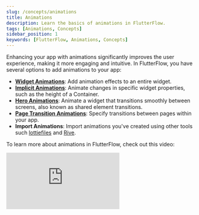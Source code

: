 ```yaml
---
slug: /concepts/animations
title: Animations
description: Learn the basics of animations in FlutterFlow.
tags: [Animations, Concepts]
sidebar_position: 1
keywords: [FlutterFlow, Animations, Concepts]
---
```


Enhancing your app with animations significantly improves the user experience, making it more engaging and intuitive. In FlutterFlow, you have several options to add animations to your app:

- [**Widget Animations**](widget_animations.md): Add animation effects to an entire widget.
- [**Implicit Animations**](implicit_animations.md): Animate changes in specific widget properties, such as the height of a Container.
- [**Hero Animations**](hero_animations.md): Animate a widget that transitions smoothly between screens, also known as shared element transitions.
- [**Page Transition Animations**](page_transitions.md): Specify transitions between pages within your app.
- **Import Animations**: Import animations you've created using other tools such [lottiefiles](import-animations/lottie-animation.md) and [Rive](import-animations/rive-animation.md).


To learn more about animations in FlutterFlow, check out this video:
<div class="video-container"><iframe src="https://www.youtube.com/embed/-quxi_t0eWU?si=GdZBMFcuEZEyFplB" title="YouTube video player" frameborder="0" allow="accelerometer; autoplay; clipboard-write; encrypted-media; gyroscope; picture-in-picture; web-share" referrerpolicy="strict-origin-when-cross-origin" allowfullscreen></iframe></div>

<!-- TO DO create animations showcase-->